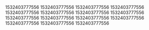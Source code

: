 1532403777556
1532403777556
1532403777556
1532403777556
1532403777556
1532403777556
1532403777556
1532403777556
1532403777556
1532403777556
1532403777556
1532403777556
1532403777556
1532403777556
1532403777556